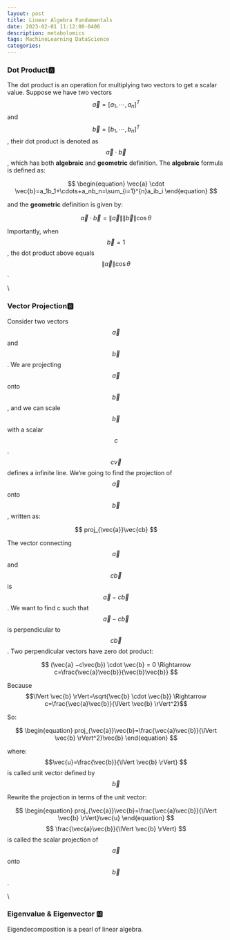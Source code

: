 ```yaml
---
layout: post
title: Linear Algebra Fundamentals
date: 2023-02-01 11:12:00-0400
description: metabolomics
tags: MachineLearning DataScience
categories: 
---
```


### Dot Product🅰️
The dot product is an operation for multiplying two vectors to get a scalar value. Suppose we have two vectors $$\vec{a}=[a_1,\cdots,a_n]^T$$ and $$\vec{b}=[b_1,\cdots,b_n]^T$$, their dot product is denoted as $$\vec{a}\cdot\vec{b}$$, which has both **algebraic** and **geometric** definition. The **algebraic** formula is defined as:

$$
\begin{equation}
\vec{a} \cdot \vec{b}=a_1b_1+\cdots+a_nb_n=\sum_{i=1}^{n}a_ib_i
\end{equation}
$$

and the **geometric** definition is given by:

$$
\begin{equation}
\vec{a} \cdot \vec{b}=\lVert \vec{a} \rVert \lVert \vec{b} \rVert\cos\theta
\end{equation}
$$


Importantly, when $$\vec{b}=1$$, the dot product above equals $$\lVert \vec{a} \rVert \cos\theta $$.

\
### Vector Projection🅱️
Consider two vectors $$\vec{a}$$ and $$\vec{b}$$. We are projecting $$\vec{a}$$ onto $$\vec{b}$$, and we can scale $$\vec{b}$$ with a scalar $$c$$. $$c\vec{v}$$ defines a infinite line. We’re going to find the projection of $$\vec{a}$$ onto $$\vec{b}$$, written as:


$$
proj_{\vec{a}}\vec{cb}
$$


The vector connecting $$\vec{a}$$ and $$c\vec{b}$$ is $$\vec{a} −c\vec{b}$$. We want to find c such that $$\vec{a} −c\vec{b}$$ is perpendicular to $$c\vec{b}$$. Two perpendicular vectors have zero dot product:  

$$
(\vec{a} −c\vec{b}) \cdot \vec{b} = 0 \Rightarrow 
c=\frac{\vec{a}\vec{b}}{\vec{b}\vec{b}}
$$

Because $$\lVert \vec{b} \rVert=\sqrt{\vec{b} \cdot \vec{b}} \Rightarrow c=\frac{\vec{a}\vec{b}}{\lVert \vec{b} \rVert^2}$$

So:

$$
\begin{equation}
    proj_{\vec{a}}\vec{b}=\frac{\vec{a}\vec{b}}{\lVert \vec{b} \rVert^2}\vec{b}
\end{equation}
$$

where: $$\vec{u}=\frac{\vec{b}}{\lVert \vec{b} \rVert} $$ is called unit vector defined by $$ \vec{b} $$

Rewrite the projection in terms of the unit vector:

$$
\begin{equation}
    proj_{\vec{a}}\vec{b}=\frac{\vec{a}\vec{b}}{\lVert \vec{b} \rVert}\vec{u}
\end{equation}
$$$$ \frac{\vec{a}\vec{b}}{\lVert \vec{b} \rVert} $$ is called the scalar projection of $$ \vec{a} $$ onto $$ \vec{b} $$.

\
### Eigenvalue & Eigenvector 🆎
Eigendecomposition is a pearl of linear algebra.